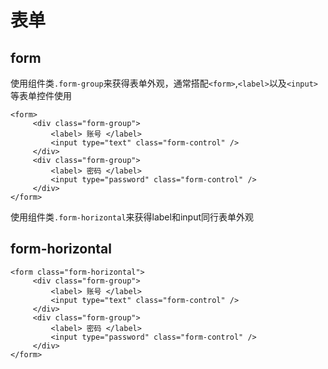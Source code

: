 # 表单

## form

使用组件类`.form-group`来获得表单外观，通常搭配`<form>`,`<label>`以及`<input>`等表单控件使用

```html:example: flex gap-3
<form>
     <div class="form-group">
         <label> 账号 </label>
         <input type="text" class="form-control" />
     </div>
     <div class="form-group">
         <label> 密码 </label>
         <input type="password" class="form-control" />
     </div>
</form>
```

使用组件类`.form-horizontal`来获得label和input同行表单外观

## form-horizontal

 ```html:example: flex gap-3
 <form class="form-horizontal">
      <div class="form-group">
          <label> 账号 </label>
          <input type="text" class="form-control" />
      </div>
      <div class="form-group">
          <label> 密码 </label>
          <input type="password" class="form-control" />
      </div>
 </form>
 ```
